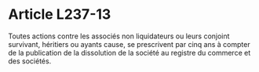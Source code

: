 # Article L237-13

Toutes actions contre les associés non liquidateurs ou leurs conjoint survivant, héritiers ou ayants cause, se prescrivent par cinq ans à compter de la publication de la dissolution de la société au registre du commerce et des sociétés.
